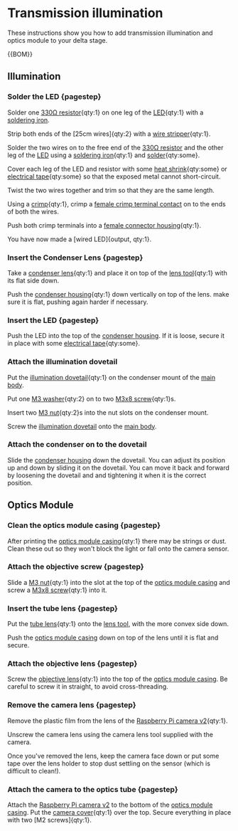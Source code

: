 # Transmission illumination

These instructions show you how to add transmission illumination and optics module to your delta stage.

{{BOM}}

[LED]: models/led.md "{cat:part}"
[25cm wire]: models/wire.md "{cat:part}"
[330Ω resistor]: models/resistor.md "{cat:part}"
[soldering iron]: "{cat:tool}"
[heat shrink]: "{cat:part}"
[electrical tape]: "{cat:part}"
[crimp]: "{cat:tool}"
[wire stripper]: "{cat:tool}"
[female crimp terminal contact]: models/female_crimp_terminal_contact.md "{cat:part}"
[female connector housing]: models/female_connector_housing.md "{cat:part}"
[condenser lens]: models/condenser_lens.md "{cat:part}"
[soldering iron]: "{cat:tool}"
[solder]: "{cat:part}"
[M3 washer]: models/m3_washer.md "{cat:part}"
[M3x8 screw]: models/m3_8_screw.md "{cat:part}"
[M2 screw]: models/m2_screw.md "{cat:part}"
[M3 nut]: models/m3_nut.md "{cat:part}"
[illumination dovetail]: models/illumination_dovetail.stl "{cat:3DPrinted}"
[Raspberry Pi camera v2]: models/raspberry_pi_camera_v2.md "{cat:part}"
[objective lens]: models/objective_lens.md "{cat:part}"
[tube lens]: models/tube_lens.md "{cat:part}"
[condenser housing]: models/condenser_housing.stl "{cat:3DPrinted}"
[camera cover]: models/camera_cover.stl "{cat:3DPrinted}"
[lens tool]: models/lens_tool.stl "{cat:3DPrinted}"
[optics module casing]: models/optics_module_casing.md "{cat:3DPrinted}"


## Illumination

### Solder the LED {pagestep}

Solder  one [330Ω resistor]{qty:1} on one leg of the [LED]{qty:1} with a [soldering iron]. 

Strip both ends of the [25cm wires]{qty:2} with a [wire stripper]{qty:1}. 

Solder the two wires on to the free end of the [330Ω resistor] and the other leg of the [LED] using a [soldering iron]{qty:1} and [solder]{qty:some}.  

Cover each leg of the LED and resistor with some [heat shrink]{qty:some} or [electrical tape]{qty:some} so that the exposed metal cannot short-circuit. 

Twist the two wires together and trim so that they are the same length.  

Using a [crimp]{qty:1}, crimp a [female crimp terminal contact] on to the ends of both the wires. 

Push both crimp terminals into a [female connector housing]{qty:1}.  

You have now made a [wired LED]{output, qty:1}. 

### Insert the Condenser Lens {pagestep}

Take a [condenser lens]{qty:1} and place it on top of the [lens tool]{qty:1} with its flat side down.  

Push the [condenser housing]{qty:1} down vertically on top of the lens. make sure it is flat, pushing again harder if necessary.

### Insert the LED {pagestep}

Push the LED into the top of the [condenser housing]. If it is loose, secure it in place with some [electrical tape]{qty:some}.

### Attach the illumination dovetail

Put the [illumination dovetail]{qty:1} on the condenser mount of the [main body](fromstep).

Put one [M3 washer]{qty:2} on to two [M3x8 screw]{qty:1}s. 

Insert two [M3 nut]{qty:2}s into the nut slots on the condenser mount.

Screw the [illumination dovetail] onto the [main body](fromstep).

### Attach the condenser on to the dovetail

Slide the [condenser housing] down the dovetail.  You can adjust its position up and down by sliding it on the dovetail.  You can move it back and forward by loosening the dovetail and and tightening it when it is the correct position.


## Optics Module

### Clean the optics module casing {pagestep}

After printing the [optics module casing]{qty:1} there may be strings or dust.  Clean these out so they won't block the light or fall onto the camera sensor.

### Attach the objective screw {pagestep}

Slide a [M3 nut]{qty:1} into the slot at the top of the [optics module casing] and screw a [M3x8 screw]{qty:1} into it.

### Insert the tube lens {pagestep}

Put the [tube lens]{qty:1} onto the [lens tool], with the more convex side down.

Push the [optics module casing] down on top of the lens until it is flat and secure.

### Attach the objective lens {pagestep}

Screw the [objective lens]{qty:1} into the top of the [optics module casing].  Be careful to screw it in straight, to avoid cross-threading.

### Remove the camera lens {pagestep}

Remove the plastic film from the lens of the [Raspberry Pi camera v2]{qty:1}.

Unscrew the camera lens using the camera lens tool supplied with the camera.

Once you've removed the lens, keep the camera face down or put some tape over the lens holder to stop dust settling on the sensor (which is difficult to clean!).

### Attach the camera to the optics tube {pagestep}

Attach the [Raspberry Pi camera v2] to the bottom of the [optics module casing]. Put the [camera cover]{qty:1} over the top.  Secure everything in place with two [M2 screws]{qty:1}.
